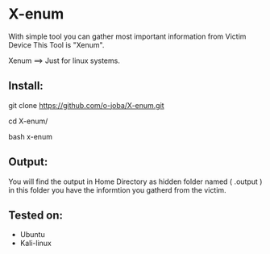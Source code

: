 # X-enum
With simple tool you can gather most important information from Victim Device This Tool is "Xenum".

Xenum ==> Just for linux systems. 




Install:
------
git clone https://github.com/o-joba/X-enum.git

cd X-enum/

bash x-enum


Output:
-----
You will find the output in Home Directory as hidden folder named ( .output ) in this folder you have the informtion you gatherd from the victim.  



Tested on:
-------
* Ubuntu 
* Kali-linux

